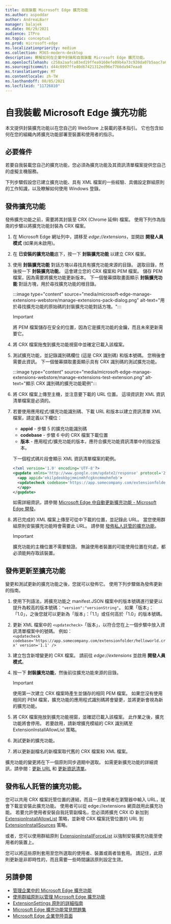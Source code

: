 ```yaml
---
title: 自我裝載 Microsoft Edge 擴充功能
ms.author: aspoddar
author: AndreaLBarr
manager: balajek
ms.date: 06/29/2021
audience: ITPro
ms.topic: conceptual
ms.prod: microsoft-edge
ms.localizationpriority: medium
ms.collection: M365-modern-desktop
description: 瞭解如何在企業中封裝和自我裝載 Microsoft Edge 擴充功能。
ms.openlocfilehash: c258a2aafca83ed19ffea9160efe09b4a73c920da07b5aac7a0d5ef546db4822
ms.sourcegitcommit: d44c0997ffe40d67421312ed96e7766da947eaa0
ms.translationtype: MT
ms.contentlocale: zh-TW
ms.lasthandoff: 08/05/2021
ms.locfileid: "11726810"
---
```

# <a name="self-host-microsoft-edge-extensions"></a>自我裝載 Microsoft Edge 擴充功能

本文提供封裝擴充功能以在您自己的 WebStore 上裝載的基本指引。 它也包含如何在您的組織內將擴充功能部署至裝置和使用者的指示。

## <a name="prerequisites"></a>必要條件

若要自我裝載您自己的擴充功能，您必須為擴充功能及其資訊清單檔案提供您自己的虛擬主機服務。

 下列步驟假設您已建立擴充功能、具有 XML 檔案的一些經驗、具備設定群組原則的工作知識，以及瞭解如何使用 Windows 登錄。

## <a name="publish-an-extension"></a>發佈擴充功能

發佈擴充功能之前，需要將其封裝至 CRX (Chrome 延伸) 檔案。 使用下列作為指南的步驟以將擴充功能封裝為 CRX 檔案。

1. 在 Microsoft Edge 網址列中，請移至 *edge://extensions*，並開啟 **開發人員模式** (如果尚未啟用)。
2. 在 **已安裝的擴充功能**底下，按一下 **封裝擴充功能** 以建立 CRX 檔案。
3. 使用 **封裝擴充功能** 對話方塊以尋找具有擴充功能來源的目錄。 選取目錄，然後按一下 **封裝擴充功能**。  這會建立您的 CRX 檔案和 PEM 檔案。 儲存 PEM 檔案，因為需要將擴充功能更新版本。 下一個螢幕擷取畫面顯示 **封裝擴充功能** 對話方塊，用於尋找擴充功能的根目錄。

   :::image type="content" source="media/microsoft-edge-manage-extensions-webstore/manage-extensions-pack-dialog.png" alt-text="用於尋找擴充功能的原始碼的封裝擴充功能對話方塊。":::

   > [!IMPORTANT]
   > 將 PEM 檔案儲存在安全的位置，因為它是擴充功能的金鑰，而且未來更新需要它。

4. 將 CRX 檔案拖曳到擴充功能視窗中並確定已載入該檔案。
5. 測試擴充功能，並記錄識別碼欄位 (這是 CRX 識別碼) 和版本號碼。 您稍後會需要此資訊。 下一個螢幕擷取畫面顯示具有 CRX 識別碼的測試擴充功能。

   :::image type="content" source="media/microsoft-edge-manage-extensions-webstore/manage-extensions-test-extension.png" alt-text="顯示 CRX 識別碼的擴充功能範例":::

6. 將 CRX 檔案上傳至主機，並注意要下載的 URL 位置。 這項資訊對 XML 資訊清單檔案是必須的。
7. 若要使用應用程式/擴充功能識別碼、下載 URL 和版本以建立資訊清單 XML 檔案，請定義以下欄位：  

   - **appid** - 步驟 5 的擴充功能識別碼
   - **codebase** - 步驟 6 中的 CRX 檔案下載位置
   - **版本** - 應用程式/擴充功能的版本，應符合擴充功能資訊清單中的指定版本。

   下一個程式碼片段會顯示 XML 資訊清單檔案的範例。

   ```xml
   <?xml version='1.0' encoding='UTF-8'?> 
   <gupdate xmlns='http://www.google.com/update2/response' protocol='2.0'> 
     <app appid='ekilpdeokbpjmminmhfcgkncmmohmfeb'> 
     <updatecheck codebase='https://app.somecompany.com/extensionfolder/helloworld.crx' version='1.0' /> 
     </app> 
   </gupdate> 
   ```

   如需詳細資訊，請參閱 [Microsoft Edge 中自動更新擴充功能 - Microsoft Edge 開發](/microsoft-edge/extensions-chromium/enterprise/auto-update)。

8. 將已完成的 XML 檔案上傳至可從中下載的位置，並記錄此 URL。 當您使用群組原則安裝擴充功能時會需要此 URL。 請參閱 [發佈私人託管的擴充功能](#distribute-a-privately-hosted-extension)。

   > [!IMPORTANT]
   > 擴充功能的主機位置不需要驗證。 無論使用者裝置的可能使用位置在何處，都必須能夠存取該裝置。

## <a name="publish-updates-to-an-extension"></a>發佈更新至擴充功能

變更和測試更新的擴充功能之後，您就可以發佈它。 使用下列步驟做為發佈更新的指南。

1. 使用下列語法，將擴充功能之 manifest.JSON 檔案中的版本號碼進行變更以提升為較高的版本號碼：`"version":"versionString"`。 如果「版本」：「1.0」，之後您就可以更新為「版本」：「1.1」或任何高於「1.0」的版本號碼。
2. 更新 XML 檔案中的 `<updatecheck>`「版本」，以符合您在上一個步驟中放入資訊清單檔案中的號碼。 例如：<br>`<updatecheck codebase='https://app.somecompany.com/extensionfolder/helloworld.crx' version='1.1' />`
3. 建立包含新增變更的 CRX 檔案。 請前往 *edge://extensions* 並啟用 **開發人員模式**。
4. 按一下 **封裝擴充功能**，然後前往擴充功能來源的目錄。

   > [!IMPORTANT]
   > 使用第一次建立 CRX 檔案時產生並儲存的相同 PEM 檔案。 如果您沒有使用相同的 PEM 檔案，擴充功能的應用程式識別碼將會變更，並將更新會視為新的擴充功能。

5. 將 CRX 檔案拖放到擴充功能視窗，並確認已載入該檔案。 此作業之後，擴充功能將會停用。 若要啟用，請新增擴充模組的 CRX 識別碼至 ExtensionInstallAllowList 策略。 
6. 測試更新的擴充功能。
7. 將以更新副檔名的新檔案取代舊的 CRX 檔案和 XML 檔案。

擴充功能的變更將在下一個原則同步週期中選取。 如需更新擴充功能的詳細資訊，請參閱：[更新 URL](/microsoft-edge/extensions-chromium/enterprise/auto-update#update-url) 和 [更新資訊清單](/microsoft-edge/extensions-chromium/enterprise/auto-update#updated-manifest)。

## <a name="distribute-a-privately-hosted-extension"></a>發佈私人託管的擴充功能。

您可以共用 CRX 檔案託管位置的連結，而且一旦使用者在瀏覽器中輸入 URL，就會下載並安裝此擴充功能。 使用者可以從 edge://extensions 網頁啟用此擴充功能。 若要允許使用者安裝自我託管副檔名，您必須將擴充 CRX ID 新加到 [ExtensionInstallAllowList](/deployedge/microsoft-edge-policies#extensioninstallallowlist) 策略，並新增 CRX 檔案託管位置的 URL 到 [ExtensionInstallSources](/deployedge/microsoft-edge-policies#extensioninstallsources) 策略。

或者，您可以使用群組原則 [ExtensionInstallForceList](/deployedge/microsoft-edge-manage-extensions-policies#force-install-an-extension) 以強制安裝擴充功能至使用者的裝置上。

您可以將這些原則套用至您所選取的使用者、裝置或兩者皆套用。 請記住，此原則更新是非即時性的，而且需要一些時間讓該原則設定生效。

## <a name="see-also"></a>另請參閱

- [管理企業中的 Microsoft Edge 擴充功能](microsoft-edge-manage-extensions.md)
- [使用群組原則以管理 Microsoft Edge 擴充功能](microsoft-edge-manage-extensions-policies.md)
- [ExtensionSettings 原則的詳細指南](microsoft-edge-manage-extensions-ref-guide.md)
- [Microsoft Edge 擴充功能常見問題集](microsoft-edge-manage-extensions-faq.md)
- [Microsoft Edge 企業登陸頁面](https://aka.ms/EdgeEnterprise)
